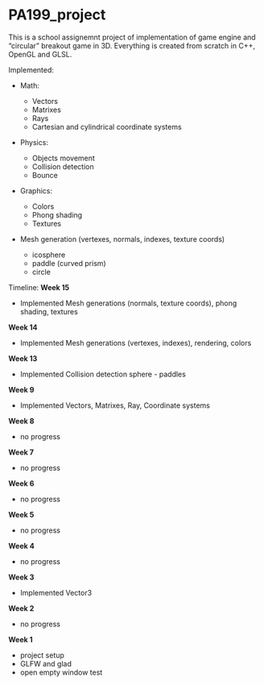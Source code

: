 # PA199_project
This is a school assignemnt project of implementation of game engine and “circular” breakout game in 3D. Everything is created from scratch in C++, OpenGL and GLSL. 

Implemented:
- Math:
  - Vectors
  - Matrixes
  - Rays
  - Cartesian and cylindrical coordinate systems


- Physics:
  - Objects movement
  - Collision detection
  - Bounce


- Graphics:
  - Colors
  - Phong shading
  - Textures


- Mesh generation (vertexes, normals, indexes, texture coords)
  - icosphere
  - paddle (curved prism)
  - circle

Timeline:
**Week 15**
 - Implemented Mesh generations (normals, texture coords), phong shading, textures

**Week 14**
 - Implemented Mesh generations (vertexes, indexes), rendering, colors

**Week 13**
 - Implemented Collision detection sphere - paddles

**Week 9**
 - Implemented Vectors, Matrixes, Ray, Coordinate systems

**Week 8**
 - no progress

**Week 7**
 - no progress

**Week 6**
 - no progress

**Week 5**
 - no progress

**Week 4**
 - no progress

**Week 3**
 - Implemented Vector3

**Week 2**
 - no progress

**Week 1**
- project setup
- GLFW and glad
- open empty window test
